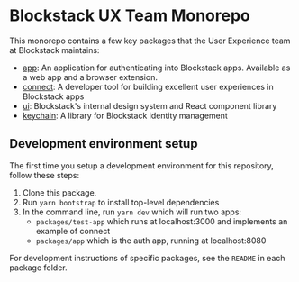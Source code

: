 # Blockstack UX Team Monorepo

This monorepo contains a few key packages that the User Experience team at Blockstack maintains:

- [app]('./packages/app'): An application for authenticating into Blockstack apps. Available as a web app and a browser extension.
- [connect]('./packages/connect'): A developer tool for building excellent user experiences in Blockstack apps
- [ui]('./packages/ui'): Blockstack's internal design system and React component library
- [keychain]('./packages/keychain'): A library for Blockstack identity management

## Development environment setup

The first time you setup a development environment for this repository, follow these steps:

1. Clone this package.
2. Run `yarn bootstrap` to install top-level dependencies
3. In the command line, run `yarn dev` which will run two apps:
    - `packages/test-app` which runs at localhost:3000 and implements an example of connect
    - `packages/app` which is the auth app, running at localhost:8080

For development instructions of specific packages, see the `README` in each package folder.
